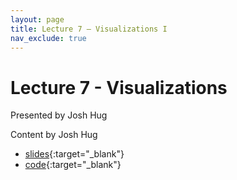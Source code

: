 ```yaml
---
layout: page
title: Lecture 7 – Visualizations I
nav_exclude: true
---
```


# Lecture 7 - Visualizations

Presented by Josh Hug

Content by Josh Hug

- [slides](https://docs.google.com/presentation/d/16I18f4NlOdODeQ20e4YQVwDJ_869MHKKklWeMmYK8IQ/edit?usp=sharing){:target="_blank"}
- [code](https://data100.datahub.berkeley.edu/hub/user-redirect/git-pull?repo=https%3A%2F%2Fgithub.com%2FDS-100%2Fsp22&urlpath=tree%2Fsp22%2Flec%2Flec07%2Flec7.ipynb&branch=main){:target="_blank"}

<!-- A reminder – the right column of the table below contains _Quick Checks_. These are **not** required but suggested to help you check your understanding.

<table>
<colgroup>
<col style="width: 25%" />
<col style="width: 25%" />
<col style="width: 25%" />
</colgroup>
<thead>
<tr class="header">
<th></th>
<th>Video</th>
<th>Quick Check</th>
</tr>
</thead>
<tbody>
<tr>
<td><strong>7.1</strong> <br /> Motivation and canonicalizing strings.</td>
<td><iframe width="300" height="" src="https://youtube.com/embed/_KeJFK92pTc" frameborder="0" allow="accelerometer; autoplay; encrypted-media; gyroscope; picture-in-picture" allowfullscreen=""></iframe></td>
<td><a href="https://forms.gle/cYUxsGNYDHHJdwi47" target="\_blank">7.1</a></td>
</tr>
<tr>
<td><strong>7.2</strong> <br /> Using the split method to extract from textual data.</td>
<td><iframe width="300" height="" src="https://youtube.com/embed/R9YlR7-zIQM" frameborder="0" allow="accelerometer; autoplay; encrypted-media; gyroscope; picture-in-picture" allowfullscreen=""></iframe></td>
<td><a href="https://forms.gle/SHrrL9gE4pyBLY798" target="\_blank">7.2</a></td>
</tr>
<tr>
<td><strong>7.3</strong> <br /> Basic regular expression syntax (i.e. closures). Order of operations in regular expressions.</td>
<td><iframe width="300" height="" src="https://youtube.com/embed/YFvQZDAebks" frameborder="0" allow="accelerometer; autoplay; encrypted-media; gyroscope; picture-in-picture" allowfullscreen=""></iframe></td>
<td><a href="https://forms.gle/bGsMzD5HanedW98T6" target="\_blank">7.3</a></td>
</tr>
<tr>
<td><strong>7.4</strong> <br /> Expanded regular expression syntax (i.e. character classes). A couple of regular expression exercises.</td>
<td><iframe width="300" height="" src="https://youtube.com/embed/dzeHq2UjXzg" frameborder="0" allow="accelerometer; autoplay; encrypted-media; gyroscope; picture-in-picture" allowfullscreen=""></iframe></td>
<td><a href="https://forms.gle/SWYzUAK89Ray7A4z5" target="\_blank">7.4</a></td>
</tr>
<tr>
<td><strong>7.5</strong> <br /> Limitations of regular expressions. Other regular expression syntax (i.e. lazy closures).</td>
<td><iframe width="300" height="" src="https://youtube.com/embed/nB4Uryx8iTQ" frameborder="0" allow="accelerometer; autoplay; encrypted-media; gyroscope; picture-in-picture" allowfullscreen=""></iframe></td>
<td><a href="https://forms.gle/cwQK1PbexbRknzXe8" target="\_blank">7.5</a></td>
</tr>
<tr>
<td><strong>7.6</strong> <br /> Using regular expressions in Python. Regular expression groups.</td>
<td><iframe width="300" height="" src="https://youtube.com/embed/GIGw6FvxL90" frameborder="0" allow="accelerometer; autoplay; encrypted-media; gyroscope; picture-in-picture" allowfullscreen=""></iframe></td>
<td><a href="https://forms.gle/4iFUdaLETU4rCnSPA" target="\_blank">7.6</a></td>
</tr>
<tr>
<td><strong>7.7</strong> <br /> Regular expression case studies on police data and restaurant data.</td>
<td><iframe width="300" height="" src="https://youtube.com/embed/_pka1Yu8h2E" frameborder="0" allow="accelerometer; autoplay; encrypted-media; gyroscope; picture-in-picture" allowfullscreen=""></iframe></td>
<td><a href="https://forms.gle/eZ29VEahKBh8frJ47" target="\_blank">7.7</a></td>
</tr>
-->

